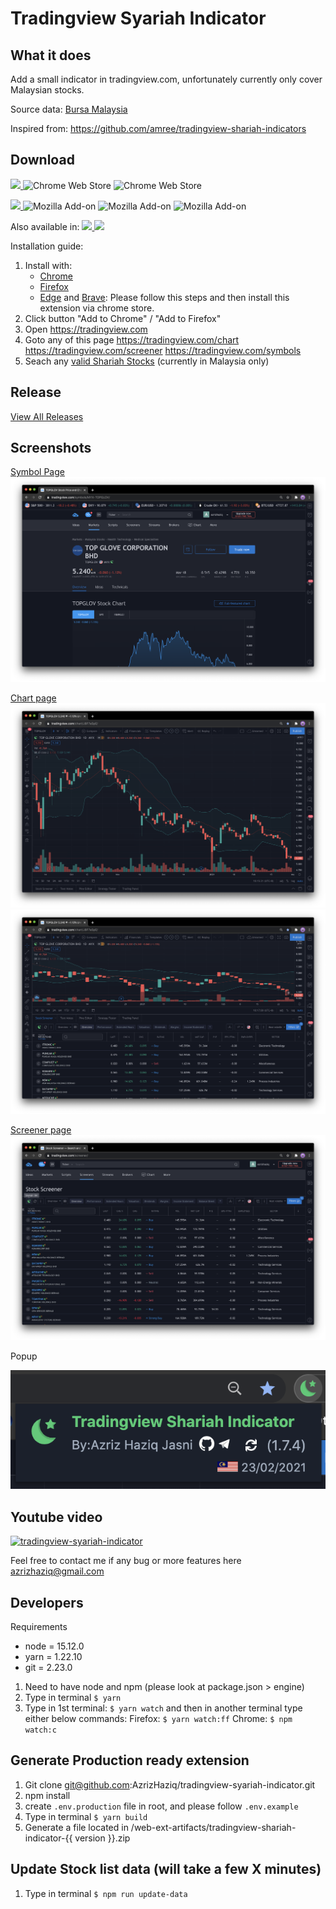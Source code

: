 # Tradingview Syariah Indicator 

## What it does
Add a small indicator in tradingview.com, unfortunately currently only cover Malaysian stocks.

Source data:
[Bursa Malaysia](https://www.bursamalaysia.com/market_information/equities_prices?legend%5B%5D=%5BS%5D&sort_by=short_name&sort_dir=asc&page=1)

Inspired from: 
https://github.com/amree/tradingview-shariah-indicators

## Download

<a target="_blank" rel="noopener noreferrer"
   title="Download Tradingview Shariah indicator in Chrome now"
   href="https://chrome.google.com/webstore/detail/tradingview-shariah-indic/eogackkjbjbbmlkbakekhaanphmnpkgf?utm_source=github&utm_medium=website&utm_campaign=shariah-invest">
    <img src="https://raw.githubusercontent.com/alrra/browser-logos/master/src/chrome/chrome_128x128.png" width="48" />
</a>
![Chrome Web Store](https://img.shields.io/chrome-web-store/v/eogackkjbjbbmlkbakekhaanphmnpkgf?color=blue&label=version)
![Chrome Web Store](https://img.shields.io/chrome-web-store/users/eogackkjbjbbmlkbakekhaanphmnpkgf?color=blue)



<a target="_blank" rel="noopener noreferrer"
   title="Download Tradingview Shariah indicator in Firefox now" 
   href="https://addons.mozilla.org/en-US/firefox/addon/tradingview-shariah-indicator?utm_source=github&utm_medium=website&utm_campaign=shariah-invest">
    <img src="https://raw.githubusercontent.com/alrra/browser-logos/master/src/firefox/firefox_128x128.png" width="48" />
</a>
![Mozilla Add-on](https://img.shields.io/amo/v/tradingview-shariah-indicator?color=orange&label=version)
![Mozilla Add-on](https://img.shields.io/amo/users/tradingview-shariah-indicator?color=orange)
![Mozilla Add-on](https://img.shields.io/amo/rating/tradingview-shariah-indicator?color=orange)


Also available in: 
<a target="_blank" rel="noopener noreferrer"
   title="Download Tradingview Shariah indicator in Edge now" 
   href="https://support.microsoft.com/en-my/help/4027935/microsoft-edge-add-or-remove-browser-extensions">
    <img src="https://raw.githubusercontent.com/alrra/browser-logos/master/src/edge/edge_128x128.png" width="24" />
</a>
<a target="_blank" rel="noopener noreferrer"
   title="Download Tradingview Shariah indicator in Brave now" 
   href="https://support.brave.com/hc/en-us/articles/360017909112-How-can-I-add-extensions-to-Brave-">
    <img src="https://raw.githubusercontent.com/alrra/browser-logos/master/src/brave/brave_128x128.png" width="24" />
</a>


Installation guide:
1. Install with: 
    - [Chrome](https://chrome.google.com/webstore/detail/tradingview-shariah-indic/eogackkjbjbbmlkbakekhaanphmnpkgf)
    - [Firefox](https://addons.mozilla.org/en-US/firefox/addon/tradingview-shariah-indicator)
    - [Edge](https://support.microsoft.com/en-my/help/4027935/microsoft-edge-add-or-remove-browser-extensions) and [Brave](https://support.brave.com/hc/en-us/articles/360017909112-How-can-I-add-extensions-to-Brave-): Please follow this steps and then install this extension via chrome store.
2. Click button "Add to Chrome" / "Add to Firefox"
3. Open https://tradingview.com
4. Goto any of this page https://tradingview.com/chart https://tradingview.com/screener https://tradingview.com/symbols
5. Seach any [valid Shariah Stocks](https://github.com/AzrizHaziq/tradingview-syariah-indicator/blob/master/contents/MYX.txt) (currently in Malaysia only)


## Release 
[View All Releases](https://github.com/AzrizHaziq/tradingview-syariah-indicator/releases) 


## Screenshots
[Symbol Page](https://www.tradingview.com/symbols/MYX-TOPGLOV/)
![Symbol page](./packages/docs/ori_chrome/symbol_page.png)

[Chart page](https://www.tradingview.com/chart/)
![Chart page](./packages/docs/ori_chrome/chart_page.png)
![Chart page with screener](./packages/docs/ori_chrome/chart_page_with_screener.png)

[Screener page](https://www.tradingview.com/screener/)
![Screener page](./packages/docs/ori_chrome/screener_page_on.png)

Popup

![popup](./packages/docs/ori_chrome/popup.png)

## Youtube video
[![tradingview-syariah-indicator](https://img.youtube.com/vi/4U8mu_5UfUQ/0.jpg)](https://www.youtube.com/watch?v=4U8mu_5UfUQ)

Feel free to contact me if any bug or more features here  
[azrizhaziq@gmail.com](mailto:azrizhaziq@gmail.com)


## Developers
Requirements
- node = 15.12.0
- yarn = 1.22.10
- git = 2.23.0

1. Need to have node and npm (please look at package.json > engine)
2. Type in terminal `$ yarn`
3. Type in 1st terminal: `$ yarn watch`
   and then in another terminal type either below commands:
   Firefox: `$ yarn watch:ff` 
   Chrome: `$ npm watch:c`
   
   
## Generate Production ready extension
1. Git clone git@github.com:AzrizHaziq/tradingview-syariah-indicator.git
2. npm install
3. create `.env.production` file in root, and please follow `.env.example`
4. Type in terminal `$ yarn build`
5. Generate a file located in /web-ext-artifacts/tradingview-shariah-indicator-{{ version }}.zip


## Update Stock list data (will take a few X minutes)
1. Type in terminal `$ npm run update-data`
    
